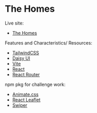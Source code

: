 # The Homes

Live site:
- [The Homes](https://the-homes-7063c.web.app/)


Features and Characteristics/ Resources:
- [TailwindCSS](https://tailwindcss.com/)
- [Daisy UI](https://daisyui.com/)
- [Vite](https://vitejs.dev/)
- [React](https://react.dev/)
- [React Router](https://reactrouter.com/en/main)
  

npm pkg for challenge work:
- [Animate.css](https://animate.style/)
- [React Leaflet](https://react-leaflet.js.org/)
- [Swiper](https://swiperjs.com/)


  
